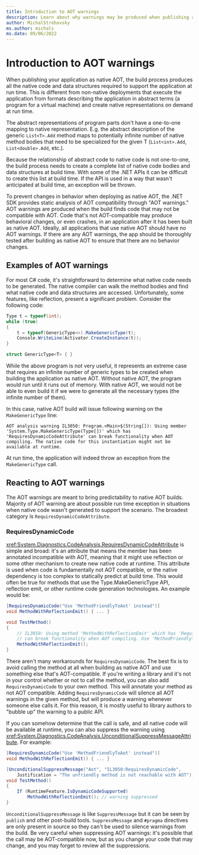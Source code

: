 ```yaml
---
title: Introduction to AOT warnings
description: Learn about why warnings may be produced when publishing application as native AOT, how to address them, and how to make the application "AOT compatible."
author: MichalStrehovsky
ms.author: michals
ms.date: 09/06/2022
---
```

# Introduction to AOT warnings

When publishing your application as native AOT, the build process produces all the native code and data structures required to support the application at run time. This is different from non-native deployments that execute the application from formats describing the application in abstract terms (a program for a virtual machine) and create native representations on demand at run time.

The abstract representations of program parts don't have a one-to-one mapping to native representation. E.g. the abstract description of the generic `List<T>.Add` method maps to potentially infinite number of native method bodies that need to be specialized for the given T (`List<int>.Add`, `List<double>.Add`, etc.).

Because the relationship of abstract code to native code is not one-to-one, the build process needs to create a complete list of native code bodies and data structures at build time. With some of the .NET APIs it can be difficult to create this list at build time. If the API is used in a way that wasn't anticipated at build time, an exception will be thrown.

To prevent changes in behavior when deploying as native AOT, the .NET SDK provides static analysis of AOT compatibility through "AOT warnings." AOT warnings are produced when the build finds code that may not be compatible with AOT. Code that's not AOT-compatible may produce behavioral changes, or even crashes, in an application after it has been built as native AOT. Ideally, all applications that use native AOT should have no AOT warnings. If there are any AOT warnings, the app should be thoroughly tested after building as native AOT to ensure that there are no behavior changes.

## Examples of AOT warnings

For most C# code, it's straightforward to determine what native code needs to be generated. The native compiler can walk the method bodies and find what native code and data structures are accessed. Unfortunately, some features, like reflection, present a significant problem. Consider the following code:

```csharp
Type t = typeof(int);
while (true)
{
    t = typeof(GenericType<>).MakeGenericType(t);
    Console.WriteLine(Activator.CreateInstance(t));
}

struct GenericType<T> { }
```

While the above program is not very useful, it represents an extreme case that requires an infinite number of generic types to be created when building the application as native AOT. Without native AOT, the program would run until it runs out of memory. With native AOT, we would not be able to even build it if we were to generate all the necessary types (the infinite number of them).

In this case, native AOT build will issue following warning on the `MakeGenericType` line:

```
AOT analysis warning IL3050: Program.<Main>$(String[]): Using member 'System.Type.MakeGenericType(Type[])' which has 'RequiresDynamicCodeAttribute' can break functionality when AOT compiling. The native code for this instantiation might not be available at runtime.
```

At run time, the application will indeed throw an exception from the `MakeGenericType` call.

## Reacting to AOT warnings

The AOT warnings are meant to bring predictability to native AOT builds. Majority of AOT warning are about possible run time exception in situations when native code wasn't generated to support the scenario. The broadest category is `RequiresDynamicCodeAttribute`.

### RequiresDynamicCode

<xref:System.Diagnostics.CodeAnalysis.RequiresDynamicCodeAttribute> is simple and broad: it's an attribute that means the member has been annotated incompatible with AOT, meaning that it might use reflection or some other mechanism to create new native code at runtime. This attribute is used when code is fundamentally not AOT compatible, or the native dependency is too complex to statically predict at build time. This would often be true for methods that use the Type.MakeGenericType API, reflection emit, or other runtime code generation technologies. An example would be:

```csharp
[RequiresDynamicCode("Use 'MethodFriendlyToAot' instead")]
void MethodWithReflectionEmit() { ... }

void TestMethod()
{
    // IL3050: Using method 'MethodWithReflectionEmit' which has 'RequiresDynamicCodeAttribute'
    // can break functionality when AOT compiling. Use 'MethodFriendlyToAot' instead.
    MethodWithReflectionEmit();
}
```

There aren't many workarounds for `RequiresDynamicCode`. The best fix is to avoid calling the method at all when building as native AOT and use something else that's AOT-compatible. If you're writing a library and it's not in your control whether or not to call the method, you can also add `RequiresDynamicCode` to your own method. This will annotate your method as not AOT compatible. Adding `RequiresDynamicCode` will silence all AOT warnings in the given method, but will produce a warning whenever someone else calls it. For this reason, it is mostly useful to library authors to "bubble up" the warning to a public API.

If you can somehow determine that the call is safe, and all native code will be available at runtime, you can also suppress the warning using <xref:System.Diagnostics.CodeAnalysis.UnconditionalSuppressMessageAttribute>. For example:

```csharp
[RequiresDynamicCode("Use 'MethodFriendlyToAot' instead")]
void MethodWithReflectionEmit() { ... }

[UnconditionalSuppressMessage("Aot", "IL3050:RequiresDynamicCode",
    Justification = "The unfriendly method is not reachable with AOT")]
void TestMethod()
{
    If (RuntimeFeature.IsDynamicCodeSupported)
        MethodWithReflectionEmit(); // warning suppressed
}
```

`UnconditionalSuppressMessage` is like `SuppressMessage` but it can be seen by `publish` and other post-build tools. `SuppressMessage` and `#pragma` directives are only present in source so they can't be used to silence warnings from the build. Be very careful when suppressing AOT warnings: it's possible that the call may be AOT-compatible now, but as you change your code that may change, and you may forget to review all the suppressions.
